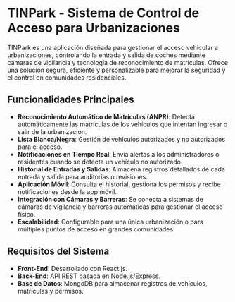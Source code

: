 # TINPark - Sistema de Control de Acceso para Urbanizaciones

TINPark es una aplicación diseñada para gestionar el acceso vehicular a urbanizaciones, controlando la entrada y salida de coches mediante cámaras de vigilancia y tecnología de reconocimiento de matrículas. Ofrece una solución segura, eficiente y personalizable para mejorar la seguridad y el control en comunidades residenciales.

## Funcionalidades Principales

- **Reconocimiento Automático de Matrículas (ANPR)**: Detecta automáticamente las matrículas de los vehículos que intentan ingresar o salir de la urbanización.
- **Lista Blanca/Negra**: Gestión de vehículos autorizados y no autorizados para el acceso.
- **Notificaciones en Tiempo Real**: Envía alertas a los administradores o residentes cuando se detecta un vehículo no autorizado.
- **Historial de Entradas y Salidas**: Almacena registros detallados de cada entrada y salida para auditorías o revisiones.
- **Aplicación Móvil**: Consulta el historial, gestiona los permisos y recibe notificaciones desde la app móvil.
- **Integración con Cámaras y Barreras**: Se conecta a sistemas de cámaras de vigilancia y barreras automáticas para gestionar el acceso físico.
- **Escalabilidad**: Configurable para una única urbanización o para múltiples puntos de acceso en grandes comunidades.

## Requisitos del Sistema

- **Front-End**: Desarrollado con React.js.
- **Back-End**: API REST basada en Node.js/Express.
- **Base de Datos**: MongoDB para almacenar registros de vehículos, matrículas y permisos.
